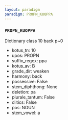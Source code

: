 ```yaml
---
layout: paradigm
paradigm: PROPN_KUOPPA
---
```

### ` PROPN_KUOPPA `

Dictionary class 10 back p~0
* kotus_tn: 10
* upos: PROPN
* suffix_regex: ppa
* kotus_av: B
* grade_dir: weaken
* harmony: back
* possessive: False
* stem_diphthong: None
* deletion: pa
* plurale_tantum: False
* clitics: False
* pos: NOUN
* stem_vowel: a
